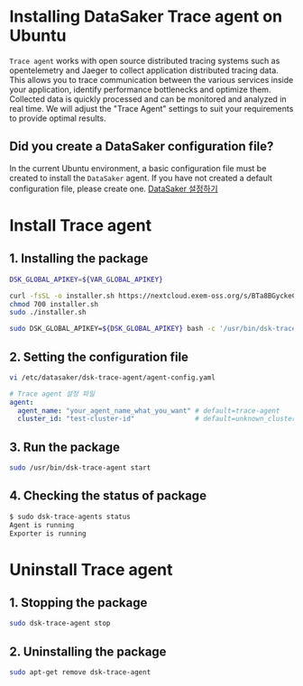 # Installing DataSaker Trace agent on Ubuntu

`Trace agent` works with open source distributed tracing systems such as opentelemetry and Jaeger to collect application distributed tracing data.
This allows you to trace communication between the various services inside your application, identify performance bottlenecks and optimize them.
Collected data is quickly processed and can be monitored and analyzed in real time.
We will adjust the "Trace Agent" settings to suit your requirements to provide optimal results.

## Did you create a DataSaker configuration file?

In the current Ubuntu environment, a basic configuration file must be created to install the `DataSaker` agent. If you have not created a default configuration file, please create one. [DataSaker 설정하기](../../README.md)

# Install Trace agent
## 1. Installing the package
<!-- 
example API Key : VAR_GLOBAL_APIKEY=1234567890abcdef1234567890abcdef
 -->
```bash
DSK_GLOBAL_APIKEY=${VAR_GLOBAL_APIKEY}

curl -fsSL -o installer.sh https://nextcloud.exem-oss.org/s/BTa8BGyckeCHKkC/download/dsk-trace-agent-install.sh 
chmod 700 installer.sh
sudo ./installer.sh

sudo DSK_GLOBAL_APIKEY=${DSK_GLOBAL_APIKEY} bash -c '/usr/bin/dsk-trace-agent init "'${DSK_GLOBAL_APIKEY}'"'
```

## 2. Setting the configuration file
``` bash
vi /etc/datasaker/dsk-trace-agent/agent-config.yaml
```

``` yaml
# Trace agent 설정 파일
agent:
  agent_name: "your_agent_name_what_you_want" # default=trace-agent
  cluster_id: "test-cluster-id"               # default=unknown_cluster
```

## 3. Run the package
```bash
sudo /usr/bin/dsk-trace-agent start
```

## 4. Checking the status of package
```bash
$ sudo dsk-trace-agents status
Agent is running
Exporter is running
```

# Uninstall Trace agent
## 1. Stopping the package
```bash
sudo dsk-trace-agent stop
```

## 2. Uninstalling the package
```bash
sudo apt-get remove dsk-trace-agent
```
